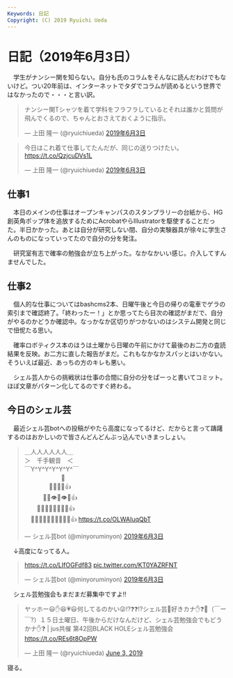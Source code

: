 ```yaml
---
Keywords: 日記
Copyright: (C) 2019 Ryuichi Ueda
---
```


# 日記（2019年6月3日）

　学生がナンシー関を知らない。自分も氏のコラムをそんなに読んだわけでもないけど。つい20年前は、インターネットでタダでコラムが読めるという世界ではなかったので・・・と言い訳。

<blockquote class="twitter-tweet" data-lang="ja"><p lang="ja" dir="ltr">ナンシー関Tシャツを着て学科をフラフラしているとそれは誰かと質問が飛んでくるので、ちゃんとおさえておくように指示。</p>&mdash; 上田 隆一 (@ryuichiueda) <a href="https://twitter.com/ryuichiueda/status/1135459915126804480?ref_src=twsrc%5Etfw">2019年6月3日</a></blockquote>


<blockquote class="twitter-tweet" data-lang="ja"><p lang="ja" dir="ltr">今日はこれ着て仕事してたんだが、同じの送りつけたい。<a href="https://t.co/QzjcuDVs1L">https://t.co/QzjcuDVs1L</a></p>&mdash; 上田 隆一 (@ryuichiueda) <a href="https://twitter.com/ryuichiueda/status/1135489037462990848?ref_src=twsrc%5Etfw">2019年6月3日</a></blockquote>
<script async src="https://platform.twitter.com/widgets.js" charset="utf-8"></script>


## 仕事1

　本日のメインの仕事はオープンキャンパスのスタンプラリーの台紙から、HG創英角ポップ体を追放するためにAcrobatやらIllustratorを駆使することだった。半日かかった。あとは自分が研究しない間、自分の実験器具が徐々に学生さんのものになっていってたので自分の分を発注。

　研究室有志で確率の勉強会が立ち上がった。なかなかいい感じ。介入してすんませんでした。


## 仕事2

　個人的な仕事についてはbashcms2本、日曜午後と今日の帰りの電車でゲラの索引まで確認終了。「終わったー！」とか思ってたら目次の確認がまだで、自分がやるのかどうか確認中。なっかなか区切りがつかないのはシステム開発と同じで忸怩たる思い。

　確率ロボティクス本のほうは土曜から日曜の午前にかけて最後のお二方の査読結果を反映。お二方に直した報告がまだ。これもなかなかスパッとはいかない。そういえば最近、あっちの方のキレも悪い。

　シェル芸人からの挑戦状は仕事の合間に自分の分をぱーっと書いてコミット。ほぼ文章がパターン化してるのですぐ終わる。

## 今日のシェル芸

　最近シェル芸botへの投稿がやたら高度になってるけど、だからと言って躊躇するのはおかしいので皆さんどんどんぶっ込んでいきまっしょい。

<blockquote class="twitter-tweet" data-lang="ja"><p lang="ja" dir="ltr">＿人人人人人人＿<br>＞　千手観音　＜<br>￣Y^Y^Y^Y^Y^Y^￣<br>　　　　　　👑<br>　　　　👋💩💩💩👍<br>　　　👋💩👁💩👁💩👍<br>　　👋💩💩💩👃💩💩💩👍<br>　👋💩💩💩💩👄💩💩💩💩👍 <a href="https://t.co/OLWAIuqQbT">https://t.co/OLWAIuqQbT</a></p>&mdash; シェル芸bot (@minyoruminyon) <a href="https://twitter.com/minyoruminyon/status/1135342159912087553?ref_src=twsrc%5Etfw">2019年6月3日</a></blockquote>


　↓高度になってる人。

<blockquote class="twitter-tweet" data-lang="ja"><p lang="und" dir="ltr"><a href="https://t.co/LIfOGFdf83">https://t.co/LIfOGFdf83</a> <a href="https://t.co/KT0YAZRFNT">pic.twitter.com/KT0YAZRFNT</a></p>&mdash; シェル芸bot (@minyoruminyon) <a href="https://twitter.com/minyoruminyon/status/1135501599055368192?ref_src=twsrc%5Etfw">2019年6月3日</a></blockquote>


　シェル芸勉強会もまだまだ募集中ですよ‼️

<blockquote class="twitter-tweet" data-partner="tweetdeck"><p lang="ja" dir="ltr">ヤッホー😃✋😆💗😃何してるのかい😜⁉️❓❓⁉シェル芸💩好きカナ✋❓🤔（￣ー￣?）１５日土曜日、午後からだけなんだけど、シェル芸勉強会でもどうかナ✋❓ | jus共催 第42回BLACK HOLEシェル芸勉強会 <a href="https://t.co/REs6t8OpPW">https://t.co/REs6t8OpPW</a></p>&mdash; 上田 隆一 (@ryuichiueda) <a href="https://twitter.com/ryuichiueda/status/1135336330223734784?ref_src=twsrc%5Etfw">June 3, 2019</a></blockquote>
<script async src="https://platform.twitter.com/widgets.js" charset="utf-8"></script>


寝る。

